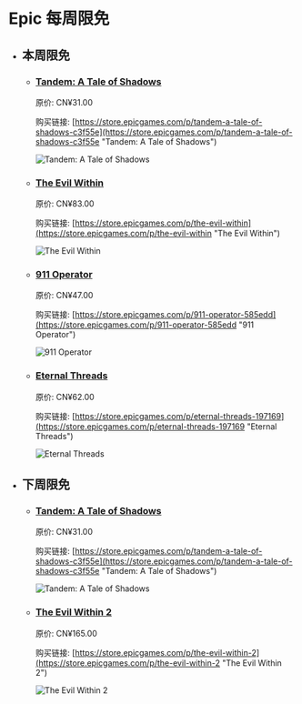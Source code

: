 # Epic 每周限免

- ## 本周限免


  - ### [Tandem: A Tale of Shadows](https://store.epicgames.com/p/tandem-a-tale-of-shadows-c3f55e "Tandem: A Tale of Shadows")

    原价: CN¥31.00

    购买链接: [https://store.epicgames.com/p/tandem-a-tale-of-shadows-c3f55e](https://store.epicgames.com/p/tandem-a-tale-of-shadows-c3f55e "Tandem: A Tale of Shadows")

    ![Tandem: A Tale of Shadows](https://cdn1.epicgames.com/spt/c087c527-0c2b-4269-926b-f0d15102de8a/tandem-a-tale-of-shadows-offer-633449e1.jpg)


  - ### [The Evil Within](https://store.epicgames.com/p/the-evil-within "The Evil Within")

    原价: CN¥83.00

    购买链接: [https://store.epicgames.com/p/the-evil-within](https://store.epicgames.com/p/the-evil-within "The Evil Within")

    ![The Evil Within](https://cdn1.epicgames.com/offer/d602fd70876141ba9bf4d54809c423d1/EGS_TheEvilWithin_TangoGameworks_S1_2560x1440-16b7f817d8803517fbecbf3f175ac997)


  - ### [911 Operator](https://store.epicgames.com/p/911-operator-585edd "911 Operator")

    原价: CN¥47.00

    购买链接: [https://store.epicgames.com/p/911-operator-585edd](https://store.epicgames.com/p/911-operator-585edd "911 Operator")

    ![911 Operator](https://cdn1.epicgames.com/spt-assets/c06cc46c27954f55974e9e7a4f3b3849/911-operator-omkv7.jpg)


  - ### [Eternal Threads](https://store.epicgames.com/p/eternal-threads-197169 "Eternal Threads")

    原价: CN¥62.00

    购买链接: [https://store.epicgames.com/p/eternal-threads-197169](https://store.epicgames.com/p/eternal-threads-197169 "Eternal Threads")

    ![Eternal Threads](https://cdn1.epicgames.com/spt-assets/08813e055af64315b8a55b2e521f4e04/eternal-threads-1vm6i.jpg)


- ## 下周限免


  - ### [Tandem: A Tale of Shadows](https://store.epicgames.com/p/tandem-a-tale-of-shadows-c3f55e "Tandem: A Tale of Shadows")

    原价: CN¥31.00

    购买链接: [https://store.epicgames.com/p/tandem-a-tale-of-shadows-c3f55e](https://store.epicgames.com/p/tandem-a-tale-of-shadows-c3f55e "Tandem: A Tale of Shadows")

    ![Tandem: A Tale of Shadows](https://cdn1.epicgames.com/spt/c087c527-0c2b-4269-926b-f0d15102de8a/tandem-a-tale-of-shadows-offer-633449e1.jpg)


  - ### [The Evil Within 2](https://store.epicgames.com/p/the-evil-within-2 "The Evil Within 2")

    原价: CN¥165.00

    购买链接: [https://store.epicgames.com/p/the-evil-within-2](https://store.epicgames.com/p/the-evil-within-2 "The Evil Within 2")

    ![The Evil Within 2](https://cdn1.epicgames.com/offer/5891aa5c4c6f4aabbf555a679e02cfb9/EGS_TheEvilWithin2_TangoGameworks_S1_2560x1440-c87f377e1990d84a98db5fb4836af9a9)

